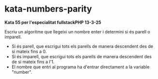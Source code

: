 # kata-numbers-parity

**Kata 55 per l'especialitat fullstackPHP 13-3-25**

Escriu un algoritme que llegeixi un nombre enter i determini si és parell o imparell.

- Si és parell, que escrigui tots els parells de manera descendent des de si mateix fins a 0.
- Si és imparell, que escrigui tots els parells de manera descendent des de si mateix fins a l'1.
- El nombre que entri al programa ha d'entrar directament a la variable "number".
